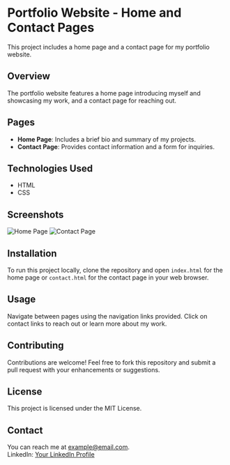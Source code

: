 # Portfolio Website - Home and Contact Pages

This project includes a home page and a contact page for my portfolio website.

## Overview
The portfolio website features a home page introducing myself and showcasing my work, and a contact page for reaching out.

## Pages
- **Home Page**: Includes a brief bio and summary of my projects.
- **Contact Page**: Provides contact information and a form for inquiries.

## Technologies Used
- HTML
- CSS

## Screenshots
![Home Page](screenshots/home.png)
![Contact Page](screenshots/contact.png)

## Installation
To run this project locally, clone the repository and open `index.html` for the home page or `contact.html` for the contact page in your web browser.

## Usage
Navigate between pages using the navigation links provided. Click on contact links to reach out or learn more about my work.

## Contributing
Contributions are welcome! Feel free to fork this repository and submit a pull request with your enhancements or suggestions.

## License
This project is licensed under the MIT License.

## Contact
You can reach me at example@email.com.  
LinkedIn: [Your LinkedIn Profile](https://www.linkedin.com/your-profile)

